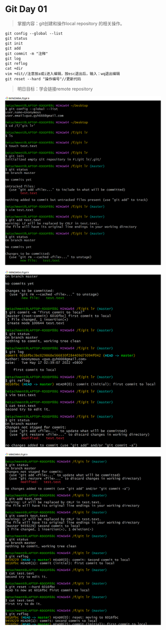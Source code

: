 # Git Day 01

> 掌握内容：git创建和操作local repository 的相关操作。

```git
git config --global --list
git status
git init
git add
git commit -m "注释"
git log
git reflog
cat +dir
vim +dit//注意按a或i进入编辑，按esc退出后，输入：wq退出编辑
git reset --hard "操作编号"//更新代码
```

> 明日目标：学会链接remote repository

![](https://github.com/Gnonymous/Daily-studying/blob/main/Git%20photos/image-20220517023711393.png?raw=true)



![image-20220517024047183](https://github.com/Gnonymous/Daily-studying/blob/main/Git%20photos/image-20220517024047183.png?raw=true)

![image-20220517024325975](https://github.com/Gnonymous/Daily-studying/blob/main/Git%20photos/image-20220517024325975.png?raw=true)